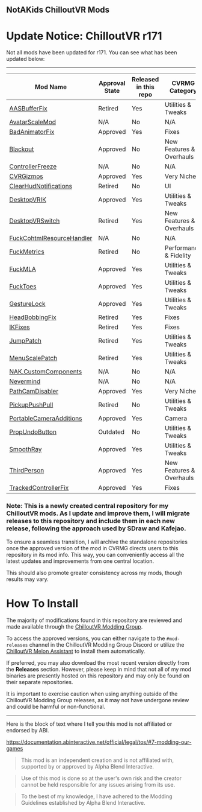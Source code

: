 ## NotAKids ChilloutVR Mods

# Update Notice: ChilloutVR r171

Not all mods have been updated for r171. You can see what has been updated below:

---

| Mod Name                                                                                                   | Approval State | Released in this repo | CVRMG Category          |
|------------------------------------------------------------------------------------------------------------|----------------|-----------------------|-------------------------|
| [AASBufferFix](https://github.com/NotAKidOnSteam/NAK_CVR_Mods/tree/main/AASBufferFix)                      | Retired        | Yes                   | Utilities & Tweaks      |
| [AvatarScaleMod](https://github.com/NotAKidOnSteam/NAK_CVR_Mods/tree/main/AvatarScale)                     | N/A            | No                    | N/A                     |
| [BadAnimatorFix](https://github.com/NotAKidOnSteam/NAK_CVR_Mods/tree/main/BadAnimatorFix)                  | Approved       | Yes                   | Fixes                   |
| [Blackout](https://github.com/NotAKidOnSteam/NAK_CVR_Mods/tree/main/Blackout)                              | Approved       | No                    | New Features & Overhauls|
| [ControllerFreeze](https://github.com/NotAKidOnSteam/NAK_CVR_Mods/tree/main/ControllerFreeze)              | N/A            | No                    | N/A                     |
| [CVRGizmos](https://github.com/NotAKidOnSteam/NAK_CVR_Mods/tree/main/CVRGizmos)                            | Approved       | Yes                   | Very Niche              |
| [ClearHudNotifications](https://github.com/NotAKidOnSteam/NAK_CVR_Mods/tree/main/ClearHudNotifications)    | Retired        | No                    | UI                      |
| [DesktopVRIK](https://github.com/NotAKidOnSteam/NAK_CVR_Mods/tree/main/DesktopVRIK)                        | Approved       | Yes                   | Utilities & Tweaks      |
| [DesktopVRSwitch](https://github.com/NotAKidOnSteam/NAK_CVR_Mods/tree/main/DesktopVRSwitch)                | Retired        | Yes                   | New Features & Overhauls|
| [FuckCohtmlResourceHandler](https://github.com/NotAKidOnSteam/NAK_CVR_Mods/tree/main/FuckCohtmlResourceHandler) | N/A       | No                    | N/A                     |
| [FuckMetrics](https://github.com/NotAKidOnSteam/NAK_CVR_Mods/tree/main/FuckMetrics)                        | Retired        | No                    | Performance & Fidelity  |
| [FuckMLA](https://github.com/NotAKidOnSteam/NAK_CVR_Mods/tree/main/FuckMLA)                                | Approved       | Yes                   | Utilities & Tweaks      |
| [FuckToes](https://github.com/NotAKidOnSteam/NAK_CVR_Mods/tree/main/FuckToes)                              | Approved       | Yes                   | Utilities & Tweaks      |
| [GestureLock](https://github.com/NotAKidOnSteam/NAK_CVR_Mods/tree/main/GestureLock)                        | Approved       | Yes                   | Utilities & Tweaks      |
| [HeadBobbingFix](https://github.com/NotAKidOnSteam/NAK_CVR_Mods/tree/main/HeadBobbingFix)                  | Retired        | Yes                   | Fixes                   |
| [IKFixes](https://github.com/NotAKidOnSteam/NAK_CVR_Mods/tree/main/IKFixes)                                | Retired        | Yes                   | Fixes                   |
| [JumpPatch](https://github.com/NotAKidOnSteam/NAK_CVR_Mods/tree/main/JumpPatch)                            | Retired        | Yes                   | Utilities & Tweaks      |
| [MenuScalePatch](https://github.com/NotAKidOnSteam/NAK_CVR_Mods/tree/main/MenuScalePatch)                  | Retired        | Yes                   | Utilities & Tweaks      |
| [NAK.CustomComponents](https://github.com/NotAKidOnSteam/NAK_CVR_Mods/tree/main/NAK.CustomComponents)      | N/A            | No                    | N/A                     |
| [Nevermind](https://github.com/NotAKidOnSteam/NAK_CVR_Mods/tree/main/Nevermind)                            | N/A            | No                    | N/A                     |
| [PathCamDisabler](https://github.com/NotAKidOnSteam/NAK_CVR_Mods/tree/main/PathCamDisabler)                | Approved       | Yes                   | Very Niche              |
| [PickupPushPull](https://github.com/NotAKidOnSteam/NAK_CVR_Mods/tree/main/PickupPushPull)                  | Retired        | No                    | Utilities & Tweaks      |
| [PortableCameraAdditions](https://github.com/NotAKidOnSteam/NAK_CVR_Mods/tree/main/PortableCameraAdditions)| Approved       | Yes                   | Camera                  |
| [PropUndoButton](https://github.com/NotAKidOnSteam/NAK_CVR_Mods/tree/main/PropUndo)                        | Outdated       | No                    | Utilities & Tweaks      |
| [SmoothRay](https://github.com/NotAKidOnSteam/NAK_CVR_Mods/tree/main/SmoothRay)                            | Approved       | Yes                   | Utilities & Tweaks      |
| [ThirdPerson](https://github.com/NotAKidOnSteam/NAK_CVR_Mods/tree/main/ThirdPerson)                        | Approved       | Yes                   | New Features & Overhauls|
| [TrackedControllerFix](https://github.com/NotAKidOnSteam/NAK_CVR_Mods/tree/main/TrackedControllerFix)      | Approved       | Yes                   | Fixes                   |

### Note: This is a newly created central repository for my ChilloutVR mods. As I update and improve them, I will migrate releases to this repository and include them in each new release, following the approach used by SDraw and Kafejao.

To ensure a seamless transition, I will archive the standalone repositories once the approved version of the mod in CVRMG directs users to this repository in its mod info. This way, you can conveniently access all the latest updates and improvements from one central location.

This should also promote greater consistency across my mods, though results may vary.

# How To Install

The majority of modifications found in this repository are reviewed and made available through the [ChilloutVR Modding Group](https://discord.gg/dndGPM3bxu). 

To access the approved versions, you can either navigate to the `#mod-releases` channel in the ChilloutVR Modding Group Discord or utilize the [ChilloutVR Melon Assistant](https://github.com/knah/CVRMelonAssistant) to install them automatically.

If preferred, you may also download the most recent version directly from the **Releases** section. However, please keep in mind that not all of my mod binaries are presently hosted on this repository and may only be found on their separate repositories. 

It is important to exercise caution when using anything outside of the ChilloutVR Modding Group releases, as it may not have undergone review and could be harmful or non-functional.

---

Here is the block of text where I tell you this mod is not affiliated or endorsed by ABI.

https://documentation.abinteractive.net/official/legal/tos/#7-modding-our-games

> This mod is an independent creation and is not affiliated with, supported by or approved by Alpha Blend Interactive. 

> Use of this mod is done so at the user's own risk and the creator cannot be held responsible for any issues arising from its use.

> To the best of my knowledge, I have adhered to the Modding Guidelines established by Alpha Blend Interactive.
